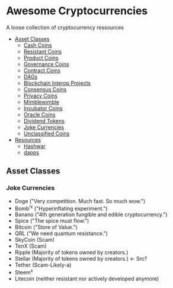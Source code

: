 # Awesome Cryptocurrencies
A loose collection of cryptocurrency ressources

- [Asset Classes](../../README.md#asset-classes)
  - [Cash Coins](../../README.md#cash-coins)
  - [Resistant Coins](../../README.md#resistant-coins)
  - [Product Coins](../../README.md#product-coins)
  - [Governance Coins](../../README.md#governance-coins)
  - [Contract Coins](../../README.md#contract-coins)
  - [DAGs](../../README.md#dags)
  - [Blockchain Interop Projects](../../README.md#blockchain-interop-projects)
  - [Consensus Coins](../../README.md#consensus-coins)
  - [Privacy Coins](../../README.md#privacy-coins)
  - [Mimblewimble](../../README.md#mimblewimble)
  - [Incubator Coins](../../README.md#incubator-coins)
  - [Oracle Coins](../../README.md#oracle-coins)
  - [Dividend Tokens](../../README.md#dividend-tokens)
  - [Joke Currencies](#joke-currencies)
  - [Unclassified Coins](../unclassified/README.md#unclassified-coins)
- [Resources](../../README.md#resources)
  - [Hashwar](../../README.md#hashwars)
  - [dapps](../../README.md#dapps)

## Asset Classes

### Joke Currencies

- Doge ("Very competition. Much fast. So much wow.")
- Bomb<sup>!x</sup> ("Hyperinflating experiment.")
- Banano ("4th generation fungible and edible cryptocurrency.")
- Spice ("The spice must flow.")
- Bitcoin ("Store of Value.")
- QRL ("We need quantum resistance.")
- SkyCoin (Scam)
- TenX (Scam)
- Ripple (Majority of tokens owned by creators.)
- Stellar (Majority of tokens owned by creators.) <- Src?
- Tether (Scam-Likely-a)
- Steem<sup>x</sup>
- Litecoin (neither resistant nor actively developed anymore)
